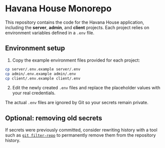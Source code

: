 # Havana House Monorepo

This repository contains the code for the Havana House application, including the **server**, **admin**, and **client** projects. Each project relies on environment variables defined in a `.env` file.

## Environment setup

1. Copy the example environment files provided for each project:

```bash
cp server/.env.example server/.env
cp admin/.env.example admin/.env
cp client/.env.example client/.env
```

2. Edit the newly created `.env` files and replace the placeholder values with your real credentials.

The actual `.env` files are ignored by Git so your secrets remain private.

## Optional: removing old secrets

If secrets were previously committed, consider rewriting history with a tool such as [`git filter-repo`](https://github.com/newren/git-filter-repo) to permanently remove them from the repository history.
